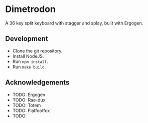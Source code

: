 # Dimetrodon
A 36 key split keyboard with stagger and splay, built with Ergogen.

## Development

- Clone the git repository.
- Install NodeJS.
- Run `npm install`.
- Run `make build`.

## Acknowledgements

- TODO: Ergogen
- TODO: Rae-dux
- TODO: Totem
- TODO: Flatfootfox
- TODO: 
